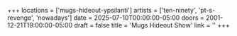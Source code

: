 +++
locations = ['mugs-hideout-ypsilanti']
artists = ['ten-ninety', 'pt-s-revenge', 'nowadays']
date = 2025-07-10T00:00:00-05:00
doors = 2001-12-21T19:00:00-05:00
draft = false
title = 'Mugs Hideout Show'
link = ''
+++
